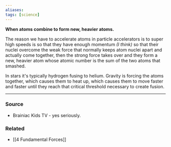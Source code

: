 ```yaml
---
aliases: 
tags: [science]
---
```

**When atoms combine to form new, heavier atoms.**

The reason we have to accelerate atoms in particle accelerators is to super high speeds is so that they have enough momentum *(I think)* so that their nuclei overcome the weak force that normally keeps atom nuclei apart and actually come together, then the strong force takes over and they form a new, heavier atom whose atomic number is the sum of the two atoms that smashed. 

In stars it's typically hydrogen fusing to helium. Gravity is forcing the atoms together, which causes them to heat up, which causes them to move faster and faster until they reach that critical threshold necessary to create fusion.

---
### Source
- Brainiac Kids TV - yes seriously.

### Related
- [[4 Fundamental Forces]]
 